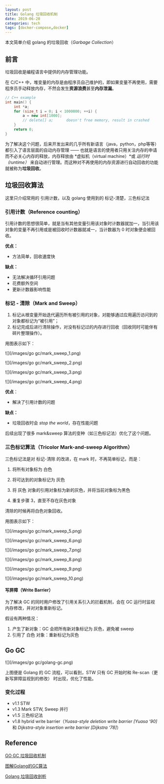 ```yaml
---
layout: post
title: Golang 垃圾回收机制
date: 2019-06-20
categories: tech
tags: [docker-compose,docker]
---
```




本文简单介绍 golang 的垃圾回收（*Garbage Collection*）

<!--more-->



## 前言

垃圾回收是编程语言中提供的内存管理功能。

在 C/C++ 中，堆变量的内存是由程序员自己维护的，即如果变量不再使用，需要程序员手动释放内存，不然会发生**资源浪费**甚至**内存泄漏**。

```c++
// C++ example
int main() {
    int *a;
    for (size_t i = 0; i < 1000000; ++i) {
        a = new int[1000];
        // delete[] a;		doesn't free memory, result in crashed
    }
    return 0;
}
```



为了解决这个问题，后来开发出来的几乎所有新语言（java，python，php等等）都引入了语言层面的自动内存管理 —— 也就是语言的使用者只用关注内存的申请而不必关心内存的释放，内存释放由 *虚拟机（virtual machine）*或 *运行时（runtime）* 来自动进行管理。而这种对不再使用的内存资源进行自动回收的功能就被称为**垃圾回收**。



## 垃圾回收算法

这里只介绍常用的 引用计数，以及 golang 使用到的 标记-清楚，三色标记法



### 引用计数（Reference counting）

引用计数的思想很简单，就是当有其他变量引用该对象时计数器就加一，当引用该对象的变量不再引用或是被回收时计数器就减一，当计数器为 0 时对象便会被回收。

**优点：**

- 方法简单，回收速度快

**缺点：**

- 无法解决循环引用问题
- 花费额外空间
- 更新计数器影响性能



### 标记 - 清除（Mark and Sweep）

1. 标记从根变量开始迭代遍历所有被引用的对象，对能够通过应用遍历访问到的对象都标记为“被引用”；
2. 标记完成后进行清除操作，对没有标记过的内存进行回收（回收同时可能伴有碎片整理操作）。

用图表示如下：

![](/images/go gc/mark_sweep_1.png)

![](/images/go gc/mark_sweep_2.png)

![](/images/go gc/mark_sweep_3.png)

![](/images/go gc/mark_sweep_4.png)



**优点**：

- 解决了引用计数的问题

**缺点：**

- 垃圾回收时会 *stop the world*，存在性能问题

后续出现了很多 mark&sweep 算法的变种（如三色标记法）优化了这个问题。



### 三色标记算法（Tricolor Mark-and-sweep Algorithm）

三色标记法是对 标记-清除 的改进，在 mark 时，不再简单标记，而是：

1. 将所有对象标为 白色
2. 将可达到的对象标记为 灰色

1. 将 灰色 对象的引用对象标为新的灰色，并将当前对象标为黑色
2. 重复步骤 3，直至不存在灰色对象

清除的时候再将白色对象回收。

用图表示如下：

![](/images/go gc/mark_sweep_5.png)

![](/images/go gc/mark_sweep_6.png)

![](/images/go gc/mark_sweep_7.png)

![](/images/go gc/mark_sweep_8.png)

![](/images/go gc/mark_sweep_9.png)

![](/images/go gc/mark_sweep_10.png)



#### 写屏障（Write Barrier）

为了解决 GC 的同时用户修改了引用关系引入的拦截机制，会在 GC 运行时监视内存修改，并对对象重新标记。

假设有两种情况：

1. 产生了新对象：GC 会把所有新对象标记为 灰色，避免被 sweep
2. 引用了 白色 对象：重新标记为灰色



## Go GC

![](/images/go gc/golang-gc.png)



上图便是 Golang 的 GC 流程，可以看到，STW 只有 GC 开始时和 Re-scan（更新写屏障监视到的修改） 时出现，优化了性能。



### 变化过程

- v1.1 STW
- v1.3 Mark STW, Sweep 并行
- v1.5 三色标记法
- v1.8 hybrid write barrier（*Yuasa-style deletion write barrier [Yuasa ‘90]* 和 *Dijkstra-style insertion write barrier [Dijkstra ‘78]*）



## Reference

[GO GC 垃圾回收机制](https://segmentfault.com/a/1190000018161588)

[图解Golang的GC算法](https://i6448038.github.io/2019/03/04/golang-garbage-collector/)

[Golang 垃圾回收剖析](http://legendtkl.com/2017/04/28/golang-gc/)